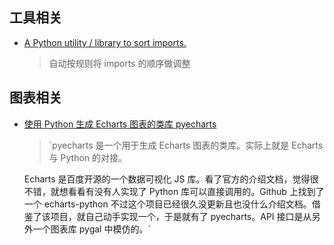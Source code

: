 ## 工具相关
* [A Python utility / library to sort imports.](https://github.com/timothycrosley/isort)<br/>
  > 自动按规则将 imports 的顺序做调整

## 图表相关
* [使用 Python 生成 Echarts 图表的类库 pyecharts](https://github.com/chenjiandongx/pyecharts)
  > `pyecharts 是一个用于生成 Echarts 图表的类库。实际上就是 Echarts 与 Python 的对接。

    Echarts 是百度开源的一个数据可视化 JS 库。看了官方的介绍文档，觉得很不错，就想看看有没有人实现了 Python 库可以直接调用的。Github 上找到了一个 echarts-python 不过这个项目已经很久没更新且也没什么介绍文档。借鉴了该项目，就自己动手实现一个，于是就有了 pyecharts。API 接口是从另外一个图表库 pygal 中模仿的。`
